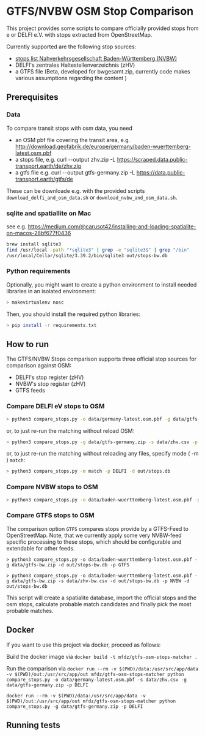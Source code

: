# GTFS/NVBW OSM Stop Comparison
This project provides some scripts to compare officially provided stops from e or DELFI e.V. with stops extracted from OpenStreetMap.

Currently supported are the following stop sources:
* [stops list Nahverkehrsgesellschaft Baden-Württemberg (NVBW)](https://www.mobidata-bw.de/dataset/haltestellen-baden-wuerttemberg)
* DELFI's zentrales Haltestellenverzeichnis (zHV)
* a GTFS file (Beta, developed for bwgesamt.zip, currently code makes various assumptions regarding the content )

## Prerequisites

### Data
To compare transit stops with osm data, you need
* an OSM pbf file covering the transit area, e.g.
  http://download.geofabrik.de/europe/germany/baden-wuerttemberg-latest.osm.pbf
* a stops file, e.g. curl --output zhv.zip -L https://scraped.data.public-transport.earth/de/zhv.zip
* a gtfs file e.g. curl --output gtfs-germany.zip -L https://data.public-transport.earth/gtfs/de


These can be downloade e.g. with the provided scripts `download_delfi_and_osm_data.sh` or `download_nvbw_and_osm_data.sh`.

### sqlite and spatiallite on Mac
see e.g. https://medium.com/@carusot42/installing-and-loading-spatialite-on-macos-28bf677f0436

```sh
brew install sqlite3 
find /usr/local -path "*sqlite3" | grep -e "sqlite3$" | grep "/bin"
/usr/local/Cellar/sqlite/3.39.2/bin/sqlite3 out/stops-bw.db
```

### Python requirements 
Optionally, you might want to create a python environment to install needed libraries in an isolated environment:

```sh
> makevirtualenv nosc
```

Then, you should install the required python libraries:
```sh
> pip install -r requirements.txt
```


## How to run

The GTFS/NVBW Stops comparison supports three official stop sources for comparison against OSM:
* DELFI's stop register (zHV)
* NVBW's stop register (zHV)
* GTFS feeds

### Compare DELFI eV stops to OSM
```sh
> python3 compare_stops.py -o data/germany-latest.osm.pbf -g data/gtfs-germany.zip -s data/zhv.csv -p DELFI -d out/stops.db
```

or, to just re-run the matching without reload OSM:

```sh
> python3 compare_stops.py -g data/gtfs-germany.zip -s data/zhv.csv -p DELFI -d out/stops.db
```

or, to just re-run the matching without reloading any files, specify mode ( -m ) `match`:

```sh
> python3 compare_stops.py -m match -p DELFI -d out/stops.db
```

### Compare NVBW stops to OSM
```sh
> python3 compare_stops.py -o data/baden-wuerttemberg-latest.osm.pbf -g data/gtfs-bw.zip -s data/zhv-bw.csv -d out/stops-bw.db -p NVBW -l out/matching.nvbw.log
```

### Compare GTFS stops to OSM
The comparison option `GTFS` compares stops provide by a GTFS-Feed to OpenStreetMap.
Note, that we currently apply some very NVBW-feed specific processing to these stops, which should be configurable and extendable for other feeds.

```
> python3 compare_stops.py -o data/baden-wuerttemberg-latest.osm.pbf -g data/gtfs-bw.zip -d out/stops-bw.db -p GTFS 
```

```
> python3 compare_stops.py -o data/baden-wuerttemberg-latest.osm.pbf -g data/gtfs-bw.zip -s data/zhv-bw.csv -d out/stops-bw.db -p NVBW -d out/stops-bw.db
```

This script will create a spatialite database, import the official stops and the osm stops, calculate probable match candidates and finally pick the most probable matches.

## Docker

If you want to use this project via docker, proceed as follows:

Build the docker image via 
`docker build -t mfdz/gtfs-osm-stops-matcher .`

Run the comparison via
`docker run --rm -v $(PWD)/data:/usr/src/app/data -v $(PWD)/out:/usr/src/app/out mfdz/gtfs-osm-stops-matcher python compare_stops.py -o data/germany-latest.osm.pbf -s data/zhv.csv -g data/gtfs-germany.zip -p DELFI`

`docker run --rm -v $(PWD)/data:/usr/src/app/data -v $(PWD)/out:/usr/src/app/out mfdz/gtfs-osm-stops-matcher python compare_stops.py -g data/gtfs-germany.zip -p DELFI`

## Running tests

